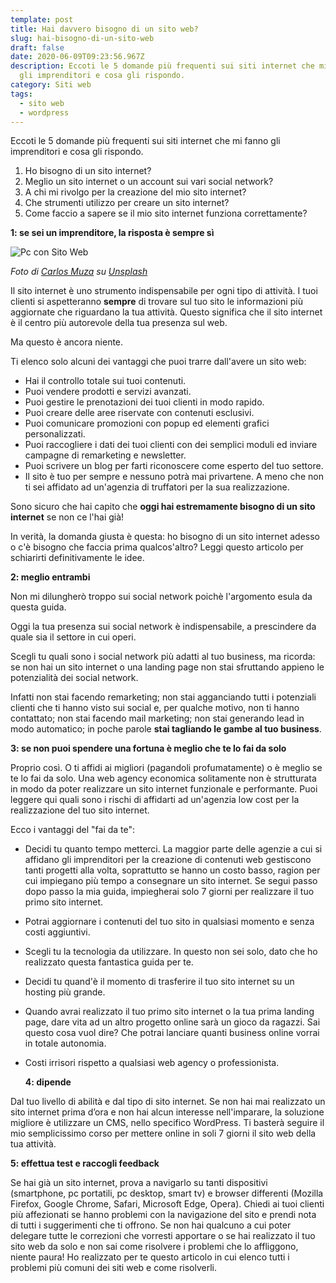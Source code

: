 ```yaml
---
template: post
title: Hai davvero bisogno di un sito web?
slug: hai-bisogno-di-un-sito-web
draft: false
date: 2020-06-09T09:23:56.967Z
description: Eccoti le 5 domande più frequenti sui siti internet che mi fanno
  gli imprenditori e cosa gli rispondo.
category: Siti web
tags:
  - sito web
  - wordpress
---
```

Eccoti le 5 domande più frequenti sui siti internet che mi fanno gli imprenditori e cosa gli rispondo.

1. Ho bisogno di un sito internet?
2. Meglio un sito internet o un account sui vari social network?
3. A chi mi rivolgo per la creazione del mio sito internet?
4. Che strumenti utilizzo per creare un sito internet?
5. Come faccio a sapere se il mio sito internet funziona correttamente?

**1: se sei un imprenditore, la risposta è sempre sì**

![Pc con Sito Web](/media/imprenditore-sito-web.jpg)

*Foto di [Carlos Muza](https://unsplash.com/@kmuza?utm_source=unsplash&utm_medium=referral&utm_content=creditCopyText) su [Unsplash](https://unsplash.com/s/photos/business?utm_source=unsplash&utm_medium=referral&utm_content=creditCopyText)*

Il sito internet è uno strumento indispensabile per ogni tipo di attività. I tuoi clienti si aspetteranno **sempre** di trovare sul tuo sito le informazioni più aggiornate che riguardano la tua attività. Questo significa che il sito internet è il centro più autorevole della tua presenza sul web.

Ma questo è ancora niente.

Ti elenco solo alcuni dei vantaggi che puoi trarre dall'avere un sito web:

* Hai il controllo totale sui tuoi contenuti.
* Puoi vendere prodotti e servizi avanzati.
* Puoi gestire le prenotazioni dei tuoi clienti in modo rapido.
* Puoi creare delle aree riservate con contenuti esclusivi.
* Puoi comunicare promozioni con popup ed elementi grafici personalizzati.
* Puoi raccogliere i dati dei tuoi clienti con dei semplici moduli ed inviare campagne di remarketing e newsletter.
* Puoi scrivere un blog per farti riconoscere come esperto del tuo settore. 
* Il sito è tuo per sempre e nessuno potrà mai privartene. A meno che non ti sei affidato ad un'agenzia di truffatori per la sua realizzazione.

Sono sicuro che hai capito che **oggi hai estremamente bisogno di un sito internet** se non ce l'hai già!

In verità, la domanda giusta è questa: ho bisogno di un sito internet adesso o c'è bisogno che faccia prima qualcos'altro? Leggi questo articolo per schiarirti definitivamente le idee.

**2: meglio entrambi**

Non mi dilungherò troppo sui social network poichè l'argomento esula da questa guida. 

Oggi la tua presenza sui social network è indispensabile, a prescindere da quale sia il settore in cui operi. 

Scegli tu quali sono i social network più adatti al tuo business, ma ricorda: se non hai un sito internet o una landing page non stai sfruttando appieno le potenzialità dei social network. 

Infatti non stai facendo remarketing; non stai agganciando tutti i potenziali clienti che ti hanno visto sui social e, per qualche motivo, non ti hanno contattato; non stai facendo mail marketing; non stai generando lead in modo automatico; in poche parole **stai tagliando le gambe al tuo business**.

**3: se non puoi spendere una fortuna è meglio che te lo fai da solo**

Proprio così. O ti affidi ai migliori (pagandoli profumatamente) o è meglio se te lo fai da solo. Una web agency economica solitamente non è strutturata in modo da poter realizzare un sito internet funzionale e performante. Puoi leggere qui quali sono i rischi di affidarti ad un'agenzia low cost per la realizzazione del tuo sito internet.

Ecco i vantaggi del "fai da te":

* Decidi tu quanto tempo metterci. La maggior parte delle agenzie a cui si affidano gli imprenditori per la creazione di contenuti web gestiscono tanti progetti alla volta, soprattutto se hanno un costo basso, ragion per cui impiegano più tempo a consegnare un sito internet. Se segui passo dopo passo la mia guida, impiegherai solo 7 giorni per realizzare il tuo primo sito internet.
* Potrai aggiornare i contenuti del tuo sito in qualsiasi momento e senza costi aggiuntivi.
* Scegli tu la tecnologia da utilizzare. In questo non sei solo, dato che ho realizzato questa fantastica guida per te.
* Decidi tu quand'è il momento di trasferire il tuo sito internet su un hosting più grande.
* Quando avrai realizzato il tuo primo sito internet o la tua prima landing page, dare vita ad un altro progetto online sarà un gioco da ragazzi. Sai questo cosa vuol dire? Che potrai lanciare quanti business online vorrai in totale autonomia. 
* Costi irrisori rispetto a qualsiasi web agency o professionista.

  **4: dipende** 

Dal tuo livello di abilità e dal tipo di sito internet. Se non hai mai realizzato un sito internet prima d’ora e non hai alcun interesse nell'imparare, la soluzione migliore è utilizzare un CMS, nello specifico WordPress. Ti basterà seguire il mio semplicissimo corso  per mettere online in soli 7 giorni il sito web della tua attività.

 **5: effettua test e raccogli feedback**

Se hai già un sito internet, prova a navigarlo su tanti dispositivi (smartphone, pc portatili, pc desktop, smart tv) e browser differenti (Mozilla Firefox, Google Chrome, Safari, Microsoft Edge, Opera). Chiedi ai tuoi clienti più affezionati se hanno problemi con la navigazione del sito e prendi nota di tutti i suggerimenti che ti offrono. Se non hai qualcuno a cui poter delegare tutte le correzioni che vorresti apportare o se hai realizzato il tuo sito web da solo e non sai come risolvere i problemi che lo affliggono, niente paura! Ho realizzato per te questo articolo in cui elenco tutti i problemi più comuni dei siti web e come risolverli.